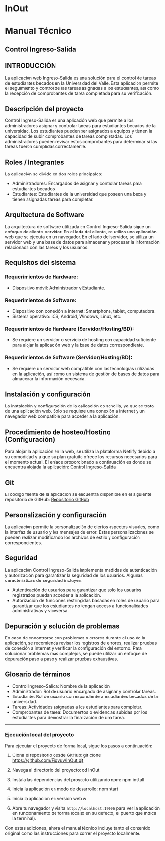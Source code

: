 # InOut
# Manual Técnico
## Control Ingreso-Salida

## INTRODUCCIÓN
La aplicación web Ingreso-Salida es una solución para el control de tareas de estudiantes becados en la Universidad del Valle. Esta aplicación permite el seguimiento y control de las tareas asignadas a los estudiantes, así como la recepción de comprobantes de tarea completada para su verificación.

## Descripción del proyecto
Control Ingreso-Salida es una aplicación web que permite a los administradores asignar y controlar tareas para estudiantes becados de la universidad. Los estudiantes pueden ser asignados a equipos y tienen la capacidad de subir comprobantes de tareas completadas. Los administradores pueden revisar estos comprobantes para determinar si las tareas fueron cumplidas correctamente.

## Roles / Integrantes
La aplicación se divide en dos roles principales:

- Administradores: Encargados de asignar y controlar tareas para estudiantes becados.
- Estudiantes: Estudiantes de la universidad que poseen una beca y tienen asignadas tareas para completar.

## Arquitectura de Software
La arquitectura de software utilizada en Control Ingreso-Salida sigue un enfoque de cliente-servidor. En el lado del cliente, se utiliza una aplicación web que se ejecuta en un navegador. En el lado del servidor, se utiliza un servidor web y una base de datos para almacenar y procesar la información relacionada con las tareas y los usuarios.

## Requisitos del sistema
### Requerimientos de Hardware:
- Dispositivo móvil: Administrador y Estudiante.
### Requerimientos de Software:
- Dispositivo con conexión a internet: Smartphone, tablet, computadora.
- Sistema operativo: iOS, Android, Windows, Linux, etc.
### Requerimientos de Hardware (Servidor/Hosting/BD):
- Se requiere un servidor o servicio de hosting con capacidad suficiente para alojar la aplicación web y la base de datos correspondiente.
### Requerimientos de Software (Servidor/Hosting/BD):
- Se requiere un servidor web compatible con las tecnologías utilizadas en la aplicación, así como un sistema de gestión de bases de datos para almacenar la información necesaria.

## Instalación y configuración
La instalación y configuración de la aplicación es sencilla, ya que se trata de una aplicación web. Solo se requiere una conexión a internet y un navegador web compatible para acceder a la aplicación.

## Procedimiento de hosteo/Hosting (Configuración)
Para alojar la aplicación en la web, se utiliza la plataforma Netlify debido a su comodidad y a que su plan gratuito ofrece los recursos necesarios para el momento actual. El enlace proporcionado a continuación es donde se encuentra alojada la aplicación:
[Control Ingreso-Salida](https://thriving-fudge-100e6a.netlify.app/)

## Git
El código fuente de la aplicación se encuentra disponible en el siguiente repositorio de GitHub:
[Repositorio GitHub](https://github.com/Figyuv/InOut.git)

## Personalización y configuración
La aplicación permite la personalización de ciertos aspectos visuales, como la interfaz de usuario y los mensajes de error. Estas personalizaciones se pueden realizar modificando los archivos de estilo y configuración correspondientes.

## Seguridad
La aplicación Control Ingreso-Salida implementa medidas de autenticación y autorización para garantizar la seguridad de los usuarios. Algunas características de seguridad incluyen:

- Autenticación de usuarios para garantizar que solo los usuarios registrados puedan acceder a la aplicación.
- Autorización de funciones restringidas basadas en roles de usuario para garantizar que los estudiantes no tengan acceso a funcionalidades administrativas y viceversa.

## Depuración y solución de problemas
En caso de encontrarse con problemas o errores durante el uso de la aplicación, se recomienda revisar los registros de errores, realizar pruebas de conexión a internet y verificar la configuración del entorno. Para solucionar problemas más complejos, se puede utilizar un enfoque de depuración paso a paso y realizar pruebas exhaustivas.

## Glosario de términos
- Control Ingreso-Salida: Nombre de la aplicación.
- Administrador: Rol de usuario encargado de asignar y controlar tareas.
- Estudiante: Rol de usuario correspondiente a estudiantes becados de la universidad.
- Tareas: Actividades asignadas a los estudiantes para completar.
- Comprobantes de tarea: Documentos o evidencias subidas por los estudiantes para demostrar la finalización de una tarea.

---

### Ejecución local del proyecto
Para ejecutar el proyecto de forma local, sigue los pasos a continuación:

1. Clona el repositorio desde GitHub:
git clone https://github.com/Figyuv/InOut.git

2. Navega al directorio del proyecto:
cd InOut

3. Instala las dependencias del proyecto utilizando npm:
npm install

4. Inicia la aplicación en modo de desarrollo:
npm start

5. Inicia la aplicacion en version web
w

6. Abre tu navegador y visita `http://localhost:19006` para ver la aplicación en funcionamiento de forma local(o en su defecto, el puerto que indica la terminal).
 
Con estas adiciones, ahora el manual técnico incluye tanto el contenido original como las instrucciones para correr el proyecto localmente.


